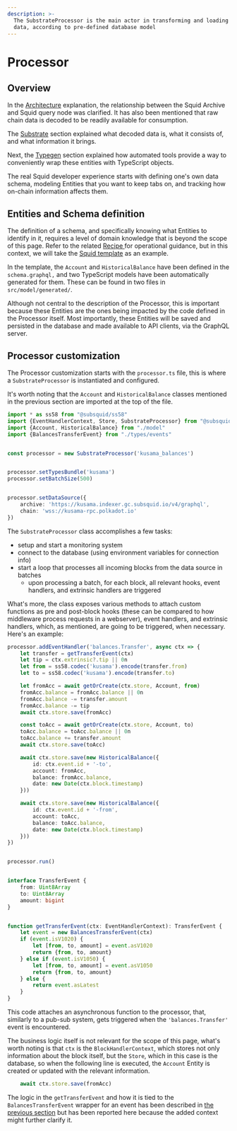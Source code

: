 ```yaml
---
description: >-
  The SubstrateProcessor is the main actor in transforming and loading on-chain
  data, according to pre-defined database model
---
```


# Processor

## Overview

In the [Architecture](architecture.md) explanation, the relationship between the Squid Archive and Squid query node was clarified. It has also been mentioned that raw chain data is decoded to be readily available for consumption.

The [Substrate](substrate.md) section explained what decoded data is, what it consists of, and what information it brings.

Next, the [Typegen](typegen.md) section explained how automated tools provide a way to conveniently wrap these entities with TypeScript objects.

The real Squid developer experience starts with defining one's own data schema, modeling Entities that you want to keep tabs on, and tracking how on-chain information affects them.

## Entities and Schema definition

The definition of a schema, and specifically knowing what Entities to identify in it, requires a level of domain knowledge that is beyond the scope of this page. Refer to the related [Recipe ](../recipes/define-a-squid-schema.md)for operational guidance, but in this context, we will take the [Squid template](https://github.com/subsquid/squid-template) as an example.

In the template, the `Account` and `HistoricalBalance` have been defined in the `schema.graphql,` and two TypeScript models have been automatically generated for them. These can be found in two files in `src/model/generated/`.

Although not central to the description of the Processor, this is important because these Entities are the ones being impacted by the code defined in the Processor itself. Most importantly, these Entities will be saved and persisted in the database and made available to API clients, via the GraphQL server.

## Processor customization

The Processor customization starts with the `processor.ts` file, this is where a `SubstrateProcessor` is instantiated and configured.

It's worth noting that the `Account` and `HistoricalBalance` classes mentioned in the previous section are imported at the top of the file.

```typescript
import * as ss58 from "@subsquid/ss58"
import {EventHandlerContext, Store, SubstrateProcessor} from "@subsquid/substrate-processor"
import {Account, HistoricalBalance} from "./model"
import {BalancesTransferEvent} from "./types/events"


const processor = new SubstrateProcessor('kusama_balances')


processor.setTypesBundle('kusama')
processor.setBatchSize(500)


processor.setDataSource({
    archive: 'https://kusama.indexer.gc.subsquid.io/v4/graphql',
    chain: 'wss://kusama-rpc.polkadot.io'
})
```

The `SubstrateProcessor` class accomplishes a few tasks:

* setup and start a monitoring system
* connect to the database (using environment variables for connection info)
* start a loop that processes all incoming blocks from the data source in batches
  * upon processing a batch, for each block, all relevant hooks, event handlers, and extrinsic handlers are triggered

What's more, the class exposes various methods to attach custom functions as pre and post-block hooks (these can be compared to how middleware process requests in a webserver), event handlers, and extrinsic handlers, which, as mentioned, are going to be triggered, when necessary. Here's an example:

```typescript
processor.addEventHandler('balances.Transfer', async ctx => {
    let transfer = getTransferEvent(ctx)
    let tip = ctx.extrinsic?.tip || 0n
    let from = ss58.codec('kusama').encode(transfer.from)
    let to = ss58.codec('kusama').encode(transfer.to)

    let fromAcc = await getOrCreate(ctx.store, Account, from)
    fromAcc.balance = fromAcc.balance || 0n
    fromAcc.balance -= transfer.amount
    fromAcc.balance -= tip
    await ctx.store.save(fromAcc)

    const toAcc = await getOrCreate(ctx.store, Account, to)
    toAcc.balance = toAcc.balance || 0n
    toAcc.balance += transfer.amount
    await ctx.store.save(toAcc)

    await ctx.store.save(new HistoricalBalance({
        id: ctx.event.id + '-to',
        account: fromAcc,
        balance: fromAcc.balance,
        date: new Date(ctx.block.timestamp)
    }))

    await ctx.store.save(new HistoricalBalance({
        id: ctx.event.id + '-from',
        account: toAcc,
        balance: toAcc.balance,
        date: new Date(ctx.block.timestamp)
    }))
})


processor.run()


interface TransferEvent {
    from: Uint8Array
    to: Uint8Array
    amount: bigint
}


function getTransferEvent(ctx: EventHandlerContext): TransferEvent {
    let event = new BalancesTransferEvent(ctx)
    if (event.isV1020) {
        let [from, to, amount] = event.asV1020
        return {from, to, amount}
    } else if (event.isV1050) {
        let [from, to, amount] = event.asV1050
        return {from, to, amount}
    } else {
        return event.asLatest
    }
}
```

This code attaches an asynchronous function to the processor, that, similarly to a pub-sub system, gets triggered when the `'balances.Transfer'` event is encountered.

The business logic itself is not relevant for the scope of this page, what's worth noting is that `ctx` is the `BlockHandlerContext`, which stores not only information about the block itself, but the `Store`, which in this case is the database, so when the following line is executed, the `Account` Entity is created or updated with the relevant information.

```typescript
    await ctx.store.save(fromAcc)
```

The logic in the `getTransferEvent` and how it is tied to the `BalancesTransferEvent` wrapper for an event has been described in [the previous section](typegen.md) but has been reported here because the added context might further clarify it.
